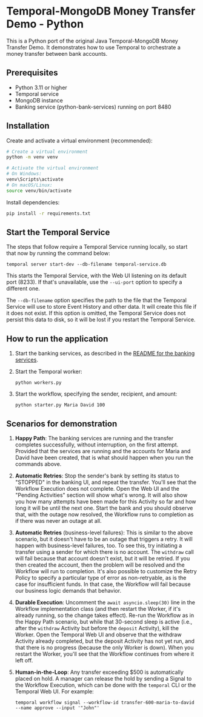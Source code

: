 # Temporal-MongoDB Money Transfer Demo - Python

This is a Python port of the original Java Temporal-MongoDB Money Transfer Demo. It demonstrates how to use Temporal to orchestrate a money transfer between bank accounts.

## Prerequisites

- Python 3.11 or higher
- Temporal service
- MongoDB instance
- Banking service (python-bank-services) running on port 8480

## Installation

Create and activate a virtual environment (recommended):

```bash
# Create a virtual environment
python -m venv venv

# Activate the virtual environment
# On Windows:
venv\Scripts\activate
# On macOS/Linux:
source venv/bin/activate
```

Install dependencies:

```bash
pip install -r requirements.txt
```

## Start the Temporal Service

The steps that follow require a Temporal Service running locally, so start that now by
running the command below:

```
temporal server start-dev --db-filename temporal-service.db
```

This starts the Temporal Service, with the Web UI listening on its default port (8233). 
If that's unavailable, use the `--ui-port` option to specify a different one. 

The `--db-filename` option specifies the path to the file that the Temporal Service 
will use to store Event History and other data. It will create this file if it does 
not exist. If this option is omitted, the Temporal Service does not persist this data 
to disk, so it will be lost if you restart the Temporal Service.

## How to run the application

1. Start the banking services, as described in the
   [README for the banking services](../python-bank-services/README.md).
   
2. Start the Temporal worker:
   ```
   python workers.py
   ```
   
3. Start the workflow, specifying the sender, recipient, and amount:
   ```
   python starter.py Maria David 100
   ```

## Scenarios for demonstration

1. **Happy Path**: 
   The banking services are running and the transfer completes successfully, 
   without interruption, on the first attempt. Provided that the services 
   are running and the accounts for Maria and David have been created, that
   is what should happen when you run the commands above.

2. **Automatic Retries**: 
   Stop the sender's bank by setting its status to "STOPPED" in the banking UI, 
   and repeat the transfer. You'll see that the Workflow Execution does not complete. 
   Open the Web UI and the "Pending Activities" section will show what's wrong. 
   It will also show you how many attempts have been made for this Activity 
   so far and how long it will be until the next one. Start the bank and 
   you should observe that, with the outage now resolved, the Workflow runs 
   to completion as if there was never an outage at all.

3. **Automatic Retries** (business-level failures):
   This is similar to the above scenario, but it doesn't have to be an outage 
   that triggers a retry. It will happen with business-level failures, too. 
   To see this, try initiating a transfer using a sender for which there is
   no account. The `withdraw` call will fail because that account doesn't 
   exist, but it will be retried. If you then created the account, then the 
   problem will be resolved and the Workflow will run to completion. It's also
   possible to customize the Retry Policy to specify a particular type of error 
   as non-retryable, as is the case for insufficient funds. In that case, the 
   Workflow will fail because our business logic demands that behavior.

4. **Durable Execution**: 
   Uncomment the `await asyncio.sleep(30)` line in the Workflow implementation 
   class (and then restart the Worker, if it's already running, so the change 
   takes effect). Re-run the Workflow as in the Happy Path scenario, but while 
   that 30-second sleep is active (i.e., after the `withdraw` Activity but before 
   the `deposit` Activity), kill the Worker. Open the Temporal Web UI and observe
   that the withdraw Activity already completed, but the deposit Activity has 
   not yet run, and that there is no progress (because the only Worker is down).
   When you restart the Worker, you'll see that the Workflow continues from where
   it left off.

5. **Human-in-the-Loop**:
   Any transfer exceeding $500 is automatically placed on hold. A manager can 
   release the hold by sending a Signal to the Workflow Execution, which can
   be done with the `temporal` CLI or the Temporal Web UI. For example:
   
   ```
   temporal workflow signal --workflow-id transfer-600-maria-to-david --name approve --input '"John"'
   ```
